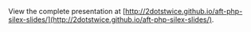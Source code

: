 View the complete presentation at [http://2dotstwice.github.io/aft-php-silex-slides/](http://2dotstwice.github.io/aft-php-silex-slides/).
